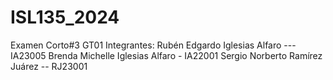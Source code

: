 # ISL135_2024
Examen Corto#3 GT01
Integrantes:
Rubén Edgardo Iglesias Alfaro --- IA23005
Brenda Michelle Iglesias Alfaro - IA22001
Sergio Norberto Ramírez Juárez -- RJ23001
